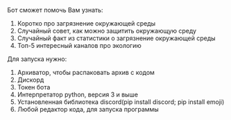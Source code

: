 Бот сможет помочь Вам узнать: 
  1. Коротко про загрязнение окружающей среды
  2. Случайный совет, как можно защитить окружающую среду
  3. Случайный факт из статистики о загрязнение окружающей среды
  4. Топ-5 интересный каналов про экологию

Для запуска нужно:
  1. Архиватор, чтобы распаковать архив с кодом
  2. Дискорд
  3. Токен бота
  4. Интерпретатор python, версия 3 и выше
  5. Установленная библиотека discord(pip install discord; pip install emoji)
  5. Любой редактор кода, для запуска программы
